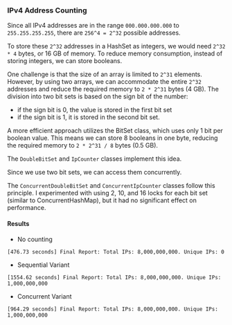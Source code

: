### IPv4 Address Counting

Since all IPv4 addresses are in the range `000.000.000.000` to `255.255.255.255`, there are `256^4 = 2^32` possible addresses.

To store these `2^32` addresses in a HashSet as integers, we would need `2^32 * 4` bytes, or 16 GB of memory.
To reduce memory consumption, instead of storing integers, we can store booleans.

One challenge is that the size of an array is limited to `2^31` elements.
However, by using two arrays, we can accommodate the entire `2^32` addresses and reduce the required memory to `2 * 2^31` bytes (4 GB).
The division into two bit sets is based on the sign bit of the number: 
- if the sign bit is 0, the value is stored in the first bit set
- if the sign bit is 1, it is stored in the second bit set.

A more efficient approach utilizes the BitSet class, which uses only 1 bit per boolean value.
This means we can store 8 booleans in one byte, reducing the required memory to `2 * 2^31 / 8` bytes (0.5 GB).

The `DoubleBitSet` and `IpCounter` classes implement this idea.

Since we use two bit sets, we can access them concurrently.

The `ConcurrentDoubleBitSet` and `ConcurrentIpCounter` classes follow this principle.
I experimented with using 2, 10, and 16 locks for each bit set (similar to ConcurrentHashMap),
but it had no significant effect on performance.

#### Results

- No counting

`[476.73 seconds] Final Report: Total IPs: 8,000,000,000. Unique IPs: 0`
- Sequential Variant

`[1554.62 seconds] Final Report: Total IPs: 8,000,000,000. Unique IPs: 1,000,000,000`

- Concurrent Variant

`[964.29 seconds] Final Report: Total IPs: 8,000,000,000. Unique IPs: 1,000,000,000`
